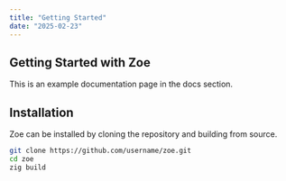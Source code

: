 ```yaml
---
title: "Getting Started"
date: "2025-02-23"
---
```


## Getting Started with Zoe

This is an example documentation page in the docs section.

## Installation

Zoe can be installed by cloning the repository and building from source.

```bash
git clone https://github.com/username/zoe.git
cd zoe
zig build
```
